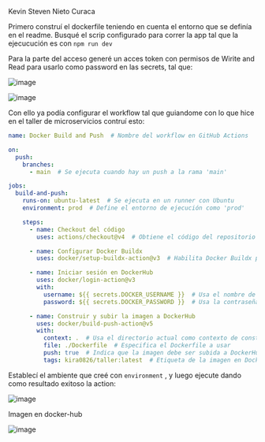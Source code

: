 Kevin Steven Nieto Curaca

Primero construí el dockerfile teniendo en cuenta el entorno que se definía en el readme.  Busqué el scrip  configurado para correr la app tal que la ejecucución es con `npm run dev` 

Para la parte del acceso generé un acces token con permisos de Wirite and Read para usarlo como password en las secrets, tal que: 

![image](https://github.com/user-attachments/assets/f16da38b-9f9f-418b-8ed4-9620169bafb0)

![image](https://github.com/user-attachments/assets/182d8a7b-bc04-47cd-b28f-1577e9c7e222)

Con ello ya podía configurar el workflow tal que guiandome con lo que hice en el taller de microservicios contruí esto:

```yaml
name: Docker Build and Push  # Nombre del workflow en GitHub Actions

on:
  push:
    branches:
      - main  # Se ejecuta cuando hay un push a la rama 'main'

jobs:
  build-and-push:
    runs-on: ubuntu-latest  # Se ejecuta en un runner con Ubuntu
    environment: prod  # Define el entorno de ejecución como 'prod'

    steps:
      - name: Checkout del código
        uses: actions/checkout@v4  # Obtiene el código del repositorio

      - name: Configurar Docker Buildx
        uses: docker/setup-buildx-action@v3  # Habilita Docker Buildx para una construcción optimizada

      - name: Iniciar sesión en DockerHub
        uses: docker/login-action@v3
        with:
          username: ${{ secrets.DOCKER_USERNAME }}  # Usa el nombre de usuario almacenado en GitHub Secrets
          password: ${{ secrets.DOCKER_PASSWORD }}  # Usa la contraseña o token almacenado en GitHub Secrets

      - name: Construir y subir la imagen a DockerHub
        uses: docker/build-push-action@v5
        with:
          context: .  # Usa el directorio actual como contexto de construcción
          file: ./Dockerfile  # Especifica el Dockerfile a usar
          push: true  # Indica que la imagen debe ser subida a DockerHub
          tags: kira0826/taller:latest  # Etiqueta de la imagen en DockerHub
```

Establecí el ambiente que creé con `environment` , y luego ejecute dando como resultado exitoso la action: 

 

![image](https://github.com/user-attachments/assets/f421fb7e-89bc-4ced-8955-b81feeebe212)


Imagen en docker-hub

![image](https://github.com/user-attachments/assets/dd244633-0a01-49cd-ab54-f03eeb9d96d3)

